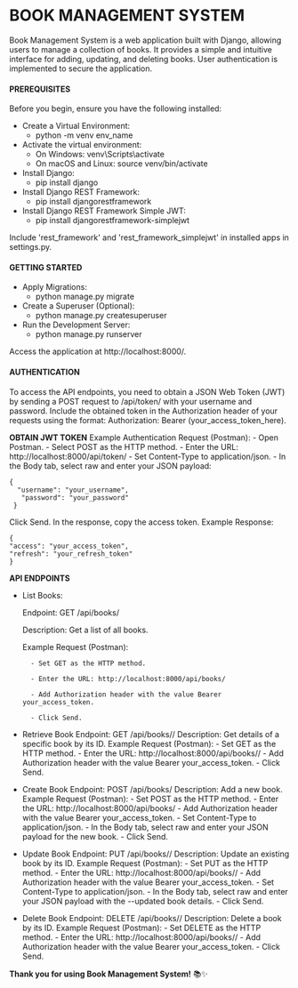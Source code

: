 # **BOOK MANAGEMENT SYSTEM**
Book Management System is a web application built with Django, allowing users to manage a collection of books. It provides a simple and intuitive interface for adding, updating, and deleting books. User authentication is implemented to secure the application.

####  PREREQUISITES
Before you begin, ensure you have the following installed:

- Create a Virtual Environment:
	- python -m venv env_name
- Activate the virtual environment:
	- On Windows: venv\Scripts\activate
	- On macOS and Linux: source venv/bin/activate
- Install Django:
	- pip install django
- Install Django REST Framework:
	- pip install djangorestframework
- Install Django REST Framework Simple JWT:
	- pip install djangorestframework-simplejwt

Include 'rest_framework' and 'rest_framework_simplejwt' in installed apps in settings.py.

#### **GETTING STARTED**
- Apply Migrations:
	- python manage.py migrate
- Create a Superuser (Optional):
	- python manage.py createsuperuser
- Run the Development Server:
	- python manage.py runserver
	
Access the application at http://localhost:8000/.

#### **AUTHENTICATION**
To access the API endpoints, you need to obtain a JSON Web Token (JWT) by sending a POST request to /api/token/ with your username and password. Include the obtained token in the Authorization header of your requests using the format: Authorization: Bearer (your_access_token_here).

**OBTAIN JWT TOKEN**
Example Authentication Request (Postman):
	- Open Postman.
	- Select POST as the HTTP method.
	- Enter the URL: http://localhost:8000/api/token/
	- Set Content-Type to application/json.
	- In the Body tab, select raw and enter your JSON payload:

	{
   	  "username": "your_username",
  	   "password": "your_password"
	 }
Click Send.
In the response, copy the access token.
Example Response:

	{
    "access": "your_access_token",
    "refresh": "your_refresh_token"
	}
**API ENDPOINTS**
- List Books:
  
  Endpoint: GET /api/books/

  Description: Get a list of all books.
  
  Example Request (Postman):
  
		- Set GET as the HTTP method.
  
		- Enter the URL: http://localhost:8000/api/books/
  
		- Add Authorization header with the value Bearer your_access_token.
  
		- Click Send.
  
- Retrieve Book
 Endpoint: GET /api/books/<id>/
Description: Get details of a specific book by its ID.
Example Request (Postman):
		- Set GET as the HTTP method.
		- Enter the URL: http://localhost:8000/api/books/<id>/
		- Add Authorization header with the value Bearer your_access_token.
		- Click Send.
- Create Book
Endpoint: POST /api/books/
 Description: Add a new book.
Example Request (Postman):
		- Set POST as the HTTP method.
		- Enter the URL: http://localhost:8000/api/books/
		- Add Authorization header with the value Bearer your_access_token.
		- Set Content-Type to application/json.
		- In the Body tab, select raw and enter your JSON payload for the new book.
		- Click Send.
- Update Book
 Endpoint: PUT /api/books/<id>/
Description: Update an existing book by its ID.
 Example Request (Postman):
		- Set PUT as the HTTP method.
		- Enter the URL: http://localhost:8000/api/books/<id>/
		- Add Authorization header with the value Bearer your_access_token.
		- Set Content-Type to application/json.
		- In the Body tab, select raw and enter your JSON payload with the 	--updated book details.
		- Click Send.
- Delete Book
Endpoint: DELETE /api/books/<id>/
 Description: Delete a book by its ID.
 Example Request (Postman):
		- Set DELETE as the HTTP method.
		- Enter the URL: http://localhost:8000/api/books/<id>/
		- Add Authorization header with the value Bearer your_access_token.
		- Click Send.

**Thank you for using Book Management System!** 📚✨
